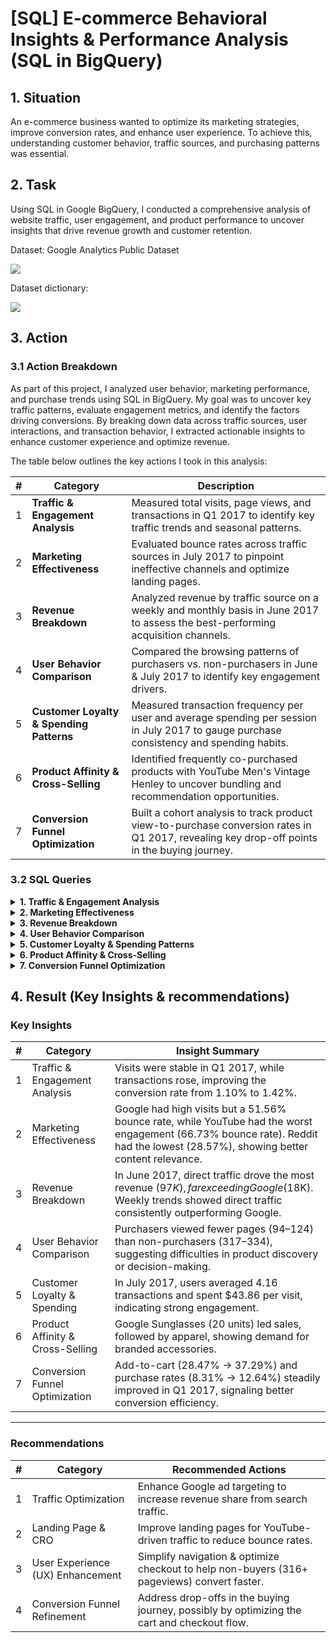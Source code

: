 # [SQL] E-commerce Behavioral Insights & Performance Analysis  (SQL in BigQuery)

## 1. Situation
An e-commerce business wanted to optimize its marketing strategies, improve conversion rates, and enhance user experience. To achieve this, understanding customer behavior, traffic sources, and purchasing patterns was essential.

## 2. Task
Using SQL in Google BigQuery, I conducted a comprehensive analysis of website traffic, user engagement, and product performance to uncover insights that drive revenue growth and customer retention.

Dataset: Google Analytics Public Dataset

![](https://github.com/Hien2105/photo/blob/main/Sql%202.png?raw=true)

Dataset dictionary: 

![](https://github.com/Hien2105/photo/blob/main/Sql%201.png?raw=true)

## 3. Action
### 3.1 Action Breakdown
As part of this project, I analyzed user behavior, marketing performance, and purchase trends using SQL in BigQuery. My goal was to uncover key traffic patterns, evaluate engagement metrics, and identify the factors driving conversions. By breaking down data across traffic sources, user interactions, and transaction behavior, I extracted actionable insights to enhance customer experience and optimize revenue.  

The table below outlines the key actions I took in this analysis:  

| #  | Category                                | Description  |
|----|-----------------------------------------|-------------|
| 1  | **Traffic & Engagement Analysis**      | Measured total visits, page views, and transactions in Q1 2017 to identify key traffic trends and seasonal patterns. |
| 2  | **Marketing Effectiveness**            | Evaluated bounce rates across traffic sources in July 2017 to pinpoint ineffective channels and optimize landing pages. |
| 3  | **Revenue Breakdown**                   | Analyzed revenue by traffic source on a weekly and monthly basis in June 2017 to assess the best-performing acquisition channels. |
| 4  | **User Behavior Comparison**            | Compared the browsing patterns of purchasers vs. non-purchasers in June & July 2017 to identify key engagement drivers. |
| 5  | **Customer Loyalty & Spending Patterns** | Measured transaction frequency per user and average spending per session in July 2017 to gauge purchase consistency and spending habits. |
| 6  | **Product Affinity & Cross-Selling**    | Identified frequently co-purchased products with YouTube Men's Vintage Henley to uncover bundling and recommendation opportunities. |
| 7  | **Conversion Funnel Optimization**      | Built a cohort analysis to track product view-to-purchase conversion rates in Q1 2017, revealing key drop-off points in the buying journey. |

### 3.2 SQL Queries

<details><summary><strong>1. Traffic & Engagement Analysis</strong></summary>
<br>
Measured total visits, page views, and transactions in Q1 2017 to identify key traffic trends and seasonal patterns.

```sql
--q1 calculate total visit, pageview, transaction for Jan, Feb and March 2017 (order by month)
select
  format_date("%Y%m", parse_date("%Y%m%d", date)) as month,
  sum(totals.visits) as visits,
  sum(totals.pageviews) as pageviews,
  sum(totals.transactions) as transactions,
from `bigquery-public-data.google_analytics_sample.ga_sessions_2017*`
where _TABLE_SUFFIX between '0101' and '0331'
group by 1
order by 1;
```
Query Result:

| Month  | Visits | Pageviews | Transactions |
|--------|--------|-----------|--------------|
| 201701 | 64,694 | 257,708   | 713          |
| 201702 | 62,192 | 233,373   | 733          |
| 201703 | 69,931 | 259,522   | 993          |


</details>
<details><summary><strong>2. Marketing Effectiveness</strong></summary>
<br>
Evaluated bounce rates across traffic sources in July 2017 to pinpoint ineffective channels and optimize landing pages.

  
```sql
--q2 Bounce rate per traffic source in July 2017 (Bounce_rate = num_bounce/total_visit) (order by total_visit DESC)
select
    trafficSource.source as source,
    sum(totals.visits) as total_visits,
    sum(totals.Bounces) as total_no_of_bounces,
    (sum(totals.Bounces)/sum(totals.visits))* 100.00 as bounce_rate
from `bigquery-public-data.google_analytics_sample.ga_sessions_201707*`
group by source
order by total_visits DESC;
```
Query Result:

| Source | Total Visits | Total Bounces | Bounce Rate (%) |
|--------|-------------|--------------|---------------|
| google | 38,400 | 19,798 | 51.56% |
| (direct) | 19,891 | 8,606 | 43.27% |
| youtube.com | 6,351 | 4,238 | 66.73% |
| analytics.google.com | 1,972 | 1,064 | 53.96% |
| Partners | 1,788 | 936 | 52.35% |
| m.facebook.com | 669 | 430 | 64.28% |
| google.com | 368 | 183 | 49.73% |
| dfa | 302 | 124 | 41.06% |
| sites.google.com | 230 | 97 | 42.17% |
| facebook.com | 191 | 102 | 53.40% |
| reddit.com | 189 | 54 | 28.57% |
| ... | ... | ... | ... |


</details>
<details><summary><strong>3. Revenue Breakdown</strong></summary>
<br>
Analyzed revenue by traffic source on a weekly and monthly basis in June 2017 to assess the best-performing acquisition channels.

```sql
--q3 Revenue by traffic source by week, by month in June 2017
with 
month_data as(
  select
    "Month" as time_type,
    format_date("%Y%m", parse_date("%Y%m%d", date)) as month,
    trafficSource.source as source,
    sum(p.productRevenue)/1000000 as revenue
  from `bigquery-public-data.google_analytics_sample.ga_sessions_201706*`,
    unnest(hits) hits,
    unnest(product) p
  where p.productRevenue is not null
  group by 1,2,3
  order by revenue DESC
),

week_data as(
  select
    "Week" as time_type,
    format_date("%Y%W", parse_date("%Y%m%d", date)) as week,
    trafficSource.source as source,
    sum(p.productRevenue)/1000000 as revenue
  from `bigquery-public-data.google_analytics_sample.ga_sessions_201706*`,
    unnest(hits) hits,
    unnest(product) p
  where p.productRevenue is not null
  group by 1,2,3
  order by revenue DESC
)

select * from month_data
union all
select * from week_data;
order by time_type
```
Query Result:

| Time Type | Time   | Source  | Revenue ($) |
|-----------|--------|---------|-------------|
| Month     | 201706 | (direct) | 97,333.62  |
| Week      | 201724 | (direct) | 30,908.91  |
| Week      | 201725 | (direct) | 27,295.32  |
| Month     | 201706 | google   | 18,757.18  |
| Week      | 201723 | (direct) | 17,325.68  |
| Week      | 201726 | (direct) | 14,914.81  |
| Week      | 201724 | google   | 9,217.17   |
| Week      | 201722 | (direct) | 6,888.90   |
| Week      | 201726 | google   | 5,330.57   |
| Week      | 201722 | google   | 2,119.39   |
| Week      | 201723 | google   | 1,083.95   |
| Week      | 201725 | google   | 1,006.10   |

</details>
<details><summary><strong>4. User Behavior Comparison</strong></summary>
<br>
Compared the browsing patterns of purchasers vs. non-purchasers in June & July 2017 to identify key engagement drivers.
  
```sql
--q4 Average number of pageviews by purchaser type (purchasers vs non-purchasers) in June, July 2017.
with 
purchaser_data as(
  select
      format_date("%Y%m",parse_date("%Y%m%d",date)) as month,
      (sum(totals.pageviews)/count(distinct fullvisitorid)) as avg_pageviews_purchase,
  from `bigquery-public-data.google_analytics_sample.ga_sessions_2017*`
    ,unnest(hits) hits
    ,unnest(product) product
  where _table_suffix between '0601' and '0731'
  and totals.transactions>=1
  and product.productRevenue is not null
  group by month
),

non_purchaser_data as(
  select
      format_date("%Y%m",parse_date("%Y%m%d",date)) as month,
      sum(totals.pageviews)/count(distinct fullvisitorid) as avg_pageviews_non_purchase,
  from `bigquery-public-data.google_analytics_sample.ga_sessions_2017*`
      ,unnest(hits) hits
    ,unnest(product) product
  where _table_suffix between '0601' and '0731'
  and totals.transactions is null
  and product.productRevenue is null
  group by month
)

select
    pd.*,
    avg_pageviews_non_purchase
from purchaser_data pd
full join non_purchaser_data using(month)
order by pd.month;
```
Query Result:

| Month  | Avg Pageviews (Purchase) | Avg Pageviews (Non-Purchase) |
|--------|-------------------------:|-----------------------------:|
| 201706 | 94.02                    | 316.87                      |
| 201707 | 124.24                   | 334.06                      |


</details>
<details><summary><strong>5. Customer Loyalty & Spending Patterns</strong></summary>
<br>
Measured transaction frequency per user and average spending per session in July 2017 to gauge purchase consistency and spending habits.
  
```sql
--q5 Average number of transactions per user that made a purchase in July 2017
select
    format_date("%Y%m",parse_date("%Y%m%d",date)) as month,
    sum(totals.transactions)/count(distinct fullvisitorid) as Avg_total_transactions_per_user
from `bigquery-public-data.google_analytics_sample.ga_sessions_201707*`
    ,unnest (hits) hits,
    unnest(product) product
where  totals.transactions>=1
and product.productRevenue is not null
group by month;
```
Query Result:

| Month  | Avg Total Transactions per User |
|--------|--------------------------------:|
| 201707 | 4.16                            |

```sql
--q6 Average amount of money spent per session. Only include purchaser data in July 2017
with Raw_data as(
  select
    FORMAT_DATE('%Y%m',PARSE_DATE('%Y%m%d',date)) as month
    ,totals.visits as visits
    ,product.productRevenue as Revenue
  from `bigquery-public-data.google_analytics_sample.ga_sessions_201707*` 
    ,unnest(hits) as hits
    ,unnest(hits.product) as product
  where totals.transactions is not null and product.productRevenue is not null
)

,Avg_per_visit as(
select 
  month
  ,sum(Revenue) as total_revenue
  ,sum(visits) as total_visit
  ,ROUND((sum(Revenue)/1000000)/sum(visits),2) as avg_revenue_by_user_per_visit
from Raw_data
group by month
)

select month, avg_revenue_by_user_per_visit
from Avg_per_visit;

select
    format_date("%Y%m",parse_date("%Y%m%d",date)) as month,
    ((sum(product.productRevenue)/sum(totals.visits))/power(10,6)) as avg_revenue_by_user_per_visit
from `bigquery-public-data.google_analytics_sample.ga_sessions_201707*`
  ,unnest(hits) hits
  ,unnest(product) product
where product.productRevenue is not null
and totals.transactions>=1
group by month;
```
Query Result:

| Month  | Avg Revenue Per Visit (USD) |
|--------|----------------------------:|
| 201707 | 43.86                       |


</details>



</details>
<details><summary><strong>6. Product Affinity & Cross-Selling </strong></summary>
<br>
Identified frequently co-purchased products with YouTube Men's Vintage Henley to uncover bundling and recommendation opportunities.
  
```sql
--q7 Other products purchased by customers who purchased product "YouTube Men's Vintage Henley" in July 2017.
select
    product.v2productname as other_purchased_product,
    sum(product.productQuantity) as quantity
from `bigquery-public-data.google_analytics_sample.ga_sessions_201707*`,
    unnest(hits) as hits,
    unnest(hits.product) as product
where fullvisitorid in (select distinct fullvisitorid
                        from `bigquery-public-data.google_analytics_sample.ga_sessions_201707*`,
                        unnest(hits) as hits,
                        unnest(hits.product) as product
                        where product.v2productname = "YouTube Men's Vintage Henley"
                        and product.productRevenue is not null)
and product.v2productname != "YouTube Men's Vintage Henley"
and product.productRevenue is not null
group byother_purchased_product
order by quantity desc;

with buyer_list as(
    select
        distinct fullVisitorId  
    from `bigquery-public-data.google_analytics_sample.ga_sessions_201707*`
    , unnest(hits) as hits
    , unnest(hits.product) as product
    where product.v2ProductName = "YouTube Men's Vintage Henley"
    and totals.transactions>=1
    and product.productRevenue is not null
)

select
  product.v2ProductName as other_purchased_products,
  sum(product.productQuantity) as quantity
from `bigquery-public-data.google_analytics_sample.ga_sessions_201707*`
, unnest(hits) as hits
, unnest(hits.product) as product
join buyer_list using(fullVisitorId)
where product.v2ProductName != "YouTube Men's Vintage Henley"
 and product.productRevenue is not null
group by other_purchased_products
order by quantity DESC;
```
Query Result:

| Product Name                                      | Quantity |
|--------------------------------------------------|---------:|
| Google Sunglasses                                | 20       |
| Google Women's Vintage Hero Tee Black           | 7        |
| SPF-15 Slim & Slender Lip Balm                  | 6        |
| Google Women's Short Sleeve Hero Tee Red Heather | 4        |
| YouTube Men's Fleece Hoodie Black               | 3        |
| Google Men's Short Sleeve Badge Tee Charcoal    | 3        |


</details>
<details><summary><strong>7. Conversion Funnel Optimization </strong></summary>
<br>
Built a cohort analysis to track product view-to-purchase conversion rates in Q1 2017, revealing key drop-off points in the buying journey.

```sql
--q8 Calculate cohort map from product view to addtocart to purchase in Jan, Feb and March 2017. 
select
    format_date('%Y%m', parse_date('%Y%m%d',date)) as month,
    count(CasE WHEN eCommerceAction.action_type = '2' THEN product.v2ProductName END) as num_product_view,
    count(CasE WHEN eCommerceAction.action_type = '3' THEN product.v2ProductName END) as num_add_to_cart,
    count(CasE WHEN eCommerceAction.action_type = '6' and product.productRevenue is not null THEN product.v2ProductName END) as num_purchase
from `bigquery-public-data.google_analytics_sample.ga_sessions_*`
,unnest(hits) as hits
,unnest (hits.product) as product
where _table_suffix between '20170101' and '20170331'
and eCommerceAction.action_type in ('2','3','6')
group by month
order by month
)

select
    *,
    round(num_add_to_cart/num_product_view * 100, 2) as add_to_cart_rate,
    round(num_purchase/num_product_view * 100, 2) as purchase_rate
from product_data;
```
Query Result:

| Month  | Product Views | Add to Cart | Purchases | Add-to-Cart Rate (%) | Purchase Rate (%) |
|--------|--------------|-------------|-----------|----------------------|------------------:|
| 201701 | 25,787       | 7,342       | 2,143     | 28.47                | 8.31             |
| 201702 | 21,489       | 7,360       | 2,060     | 34.25                | 9.59             |
| 201703 | 23,549       | 8,782       | 2,977     | 37.29                | 12.64            |


</details>

 

## 4. Result (Key Insights & recommendations)
### Key Insights

| #  | Category                          | Insight Summary |
|----|----------------------------------|------------------------------------------------------|
| 1  | Traffic & Engagement Analysis    | Visits were stable in Q1 2017, while transactions rose, improving the conversion rate from 1.10% to 1.42%. |
| 2  | Marketing Effectiveness          | Google had high visits but a 51.56% bounce rate, while YouTube had the worst engagement (66.73% bounce rate). Reddit had the lowest (28.57%), showing better content relevance. |
| 3  | Revenue Breakdown                | In June 2017, direct traffic drove the most revenue ($97K), far exceeding Google ($18K). Weekly trends showed direct traffic consistently outperforming Google. |
| 4  | User Behavior Comparison         | Purchasers viewed fewer pages (94–124) than non-purchasers (317–334), suggesting difficulties in product discovery or decision-making. |
| 5  | Customer Loyalty & Spending      | In July 2017, users averaged 4.16 transactions and spent $43.86 per visit, indicating strong engagement. |
| 6  | Product Affinity & Cross-Selling | Google Sunglasses (20 units) led sales, followed by apparel, showing demand for branded accessories. |
| 7  | Conversion Funnel Optimization   | Add-to-cart (28.47% → 37.29%) and purchase rates (8.31% → 12.64%) steadily improved in Q1 2017, signaling better conversion efficiency. |


---

### Recommendations

| #  | Category | Recommended Actions |
|----|--------------------------|----------------------------------------------------------------|
| 1  | Traffic Optimization | Enhance Google ad targeting to increase revenue share from search traffic. |
| 2  | Landing Page & CRO | Improve landing pages for YouTube-driven traffic to reduce bounce rates. |
| 3  | User Experience (UX) Enhancement | Simplify navigation & optimize checkout to help non-buyers (316+ pageviews) convert faster. |
| 4  | Conversion Funnel Refinement | Address drop-offs in the buying journey, possibly by optimizing the cart and checkout flow. |









